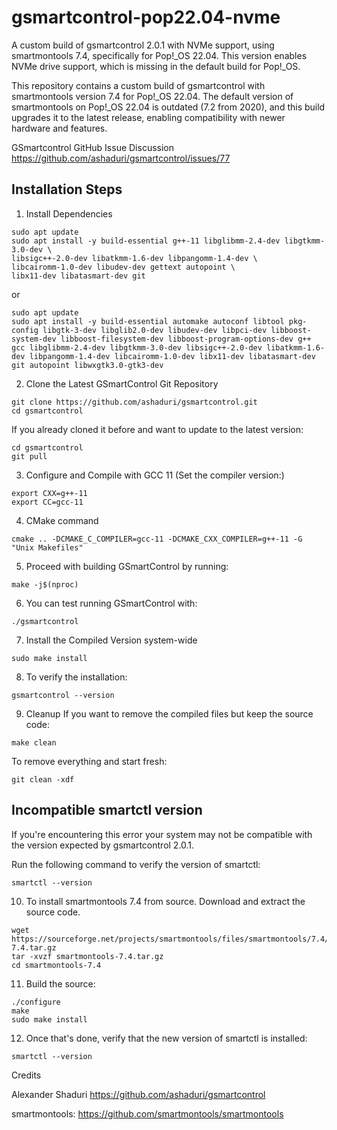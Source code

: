 # gsmartcontrol-pop22.04-nvme
A custom build of gsmartcontrol 2.0.1 with NVMe support, using smartmontools 7.4, specifically for Pop!_OS 22.04. This version enables NVMe drive support, which is missing in the default build for Pop!_OS.

This repository contains a custom build of gsmartcontrol with smartmontools version 7.4 for Pop!_OS 22.04. The default version of smartmontools on Pop!_OS 22.04 is outdated (7.2 from 2020), and this build upgrades it to the latest release, enabling compatibility with newer hardware and features.

GSmartcontrol GitHub Issue Discussion
https://github.com/ashaduri/gsmartcontrol/issues/77

## Installation Steps

1. Install Dependencies
```
sudo apt update
sudo apt install -y build-essential g++-11 libglibmm-2.4-dev libgtkmm-3.0-dev \
libsigc++-2.0-dev libatkmm-1.6-dev libpangomm-1.4-dev \
libcairomm-1.0-dev libudev-dev gettext autopoint \
libx11-dev libatasmart-dev git
```

or

```
sudo apt update
sudo apt install -y build-essential automake autoconf libtool pkg-config libgtk-3-dev libglib2.0-dev libudev-dev libpci-dev libboost-system-dev libboost-filesystem-dev libboost-program-options-dev g++ gcc libglibmm-2.4-dev libgtkmm-3.0-dev libsigc++-2.0-dev libatkmm-1.6-dev libpangomm-1.4-dev libcairomm-1.0-dev libx11-dev libatasmart-dev git autopoint libwxgtk3.0-gtk3-dev
```

2. Clone the Latest GSmartControl Git Repository
   
```
git clone https://github.com/ashaduri/gsmartcontrol.git
cd gsmartcontrol
```
If you already cloned it before and want to update to the latest version:

```
cd gsmartcontrol
git pull
```

3. Configure and Compile with GCC 11 (Set the compiler version:)
```
export CXX=g++-11
export CC=gcc-11
```

4. CMake command
```
cmake .. -DCMAKE_C_COMPILER=gcc-11 -DCMAKE_CXX_COMPILER=g++-11 -G "Unix Makefiles"
```

5. Proceed with building GSmartControl by running:
```
make -j$(nproc)
```

6. You can test running GSmartControl with:
```
./gsmartcontrol
```

7. Install the Compiled Version system-wide
```
sudo make install
```

8. To verify the installation:
```
gsmartcontrol --version
```

9. Cleanup
If you want to remove the compiled files but keep the source code:
```
make clean
```
To remove everything and start fresh:
```
git clean -xdf
```


## Incompatible smartctl version
If you're encountering  this error your system may not be compatible with the version expected by gsmartcontrol 2.0.1.

Run the following command to verify the version of smartctl:
```
smartctl --version
```

10. To install smartmontools 7.4 from source. Download and extract the source code.
```
wget https://sourceforge.net/projects/smartmontools/files/smartmontools/7.4/smartmontools-7.4.tar.gz
tar -xvzf smartmontools-7.4.tar.gz
cd smartmontools-7.4
```

11. Build the source:
```
./configure
make
sudo make install
```
12. Once that's done, verify that the new version of smartctl is installed:
```
smartctl --version
```

   

Credits

Alexander Shaduri 
https://github.com/ashaduri/gsmartcontrol

smartmontools: https://github.com/smartmontools/smartmontools

